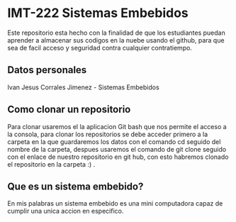 # IMT-222 Sistemas Embebidos
Este repositorio esta hecho con la finalidad de que los estudiantes puedan aprender a almacenar sus codigos en la nuebe usando el github, para que sea de facil acceso y seguridad contra cualquier contratiempo. 
## Datos personales 
Ivan Jesus Corrales Jimenez - Sistemas Embebidos 
## Como clonar un repositorio 
Para clonar usaremos el la aplicacion Git bash que nos permite el acceso a la consola, para clonar los repositorios se debe acceder primero a la carpeta en la que guardaremos los datos con el comando cd seguido del nombre de la carpeta, despues usaremos el comando de git clone seguido con el enlace de nuestro repositorio en git hub, con esto habremos clonado el repositorio en la carpeta :) .
##  Que es un sistema embebido?
En mis palabras un sistema embebido es una mini computadora capaz de cumplir una unica accion en especifico.